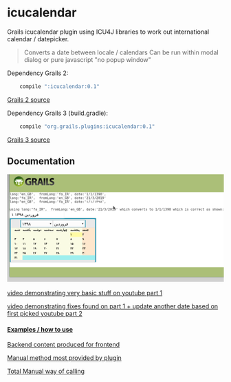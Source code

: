 
icucalendar
=========

Grails icucalendar plugin using ICU4J libraries to work out international calendar / datepicker.
 
> Converts a date between locale / calendars 
> Can be run within modal dialog or pure javascript "no popup window"


Dependency Grails 2:

```groovy
	compile ":icucalendar:0.1"
```

[Grails 2 source](https://github.com/vahidhedayati/grails-icucalendar-plugin/tree/grails2)

Dependency Grails 3 (build.gradle):

```groovy
	compile "org.grails.plugins:icucalendar:0.1"
```
[Grails 3 source](https://github.com/vahidhedayati/grails-icucalendar-plugin)
	

Documentation
---
![sample image](https://raw.githubusercontent.com/vahidhedayati/grails-icucalendar-plugin/master/docs/basic-calendar-conversion-from_en_gb-to-fa_IR.png)

[video demonstrating very basic stuff on youtube part 1](https://www.youtube.com/watch?v=ARFbeiKbzm8)

[video demonstrating fixes found on part 1 + update another date based on first picked youtube part 2](https://www.youtube.com/watch?v=vxVZmFvGfwM)



#### [Examples / how to use ](https://github.com/vahidhedayati/grails-icucalendar-plugin/blob/master/examples.md)


[Backend content produced for frontend ](https://github.com/vahidhedayati/grails-icucalendar-plugin/blob/master/backend-content.md)


[Manual method most provided by plugin](https://github.com/vahidhedayati/grails-icucalendar-plugin/blob/master/docs/manual-most-provided.gsp)

[Total Manual way of calling](https://github.com/vahidhedayati/grails-icucalendar-plugin/blob/master/docs/manual-sample.gsp)

  